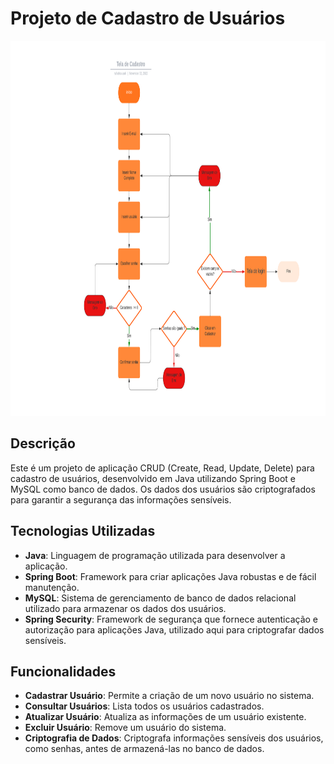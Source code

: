 # Projeto de Cadastro de Usuários

<img src="images/fluxograma.webp" alt="Logo do Projeto" width="800" height="600"/>

## Descrição
Este é um projeto de aplicação CRUD (Create, Read, Update, Delete) para cadastro de usuários, desenvolvido em Java utilizando Spring Boot e MySQL como banco de dados. Os dados dos usuários são criptografados para garantir a segurança das informações sensíveis.

## Tecnologias Utilizadas
- **Java**: Linguagem de programação utilizada para desenvolver a aplicação.
- **Spring Boot**: Framework para criar aplicações Java robustas e de fácil manutenção.
- **MySQL**: Sistema de gerenciamento de banco de dados relacional utilizado para armazenar os dados dos usuários.
- **Spring Security**: Framework de segurança que fornece autenticação e autorização para aplicações Java, utilizado aqui para criptografar dados sensíveis.

## Funcionalidades
- **Cadastrar Usuário**: Permite a criação de um novo usuário no sistema.
- **Consultar Usuários**: Lista todos os usuários cadastrados.
- **Atualizar Usuário**: Atualiza as informações de um usuário existente.
- **Excluir Usuário**: Remove um usuário do sistema.
- **Criptografia de Dados**: Criptografa informações sensíveis dos usuários, como senhas, antes de armazená-las no banco de dados.
